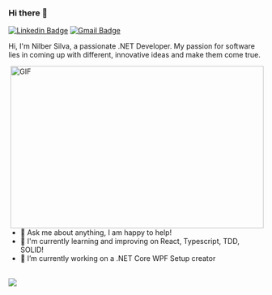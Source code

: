 ### Hi there 👋
[![Linkedin Badge](https://img.shields.io/badge/-nilbersilva-blue?style=flat-square&logo=Linkedin&logoColor=white&link=https://www.linkedin.com/in/nilbersilva/)](https://www.linkedin.com/in/nilbersilva/) [![Gmail Badge](https://img.shields.io/badge/-nilbersilva@gmail.com-c14438?style=flat-square&logo=Gmail&logoColor=white&link=mailto:nilbersilva@gmail.com)](mailto:nilbersilva@gmail.com)

Hi, I'm Nilber Silva, a passionate .NET Developer. My passion for software lies in coming up with different, innovative ideas and make them come true.

<img align="right" alt="GIF" src="https://github.com/abhisheknaiidu/abhisheknaiidu/raw/master/code.gif?raw=true" width="500" height="320" />

<br/>

- 💬 Ask me about anything, I am happy to help!
- 🌱 I'm currently learning and improving on React, Typescript, TDD, SOLID!
- 🔭 I’m currently working on a .NET Core WPF Setup creator

<br/>
<img align="center" src="https://github-readme-stats.vercel.app/api/top-langs/?username=nilbersilva&show_icons=true&theme=gotham&layout=compact">

